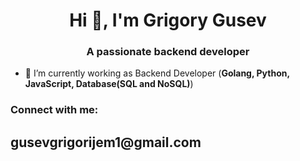 <h1 align="center">Hi 👋, I'm Grigory Gusev</h1>
<h3 align="center">A passionate backend developer</h3>

- 🌱 I’m currently working as Backend Developer (**Golang, Python, JavaScript, Database(SQL and NoSQL)**)

<h3 align="left">Connect with me:</h3>
<h2 align="left">gusevgrigorijem1@gmail.com</h2>
<p align="left">
</p>
